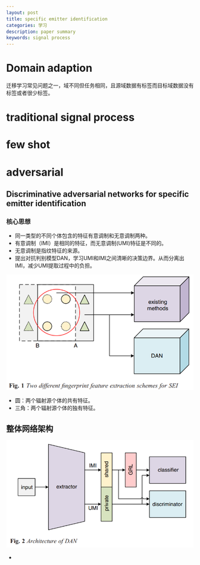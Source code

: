 ```yaml
---
layout: post
title: specific emitter identification
categories: 学习
description: paper summary
keywords: signal process
---
```


<head>
    <script src="https://cdn.mathjax.org/mathjax/latest/MathJax.js?config=TeX-AMS-MML_HTMLorMML" type="text/javascript"></script>
    <script type="text/x-mathjax-config">
        MathJax.Hub.Config({
            tex2jax: {
            skipTags: ['script', 'noscript', 'style', 'textarea', 'pre'],
            inlineMath: [['$','$']]
            }
        });
    </script>
</head>



# Domain adaption

迁移学习常见问题之一，域不同但任务相同，且源域数据有标签而目标域数据没有标签或者很少标签。





# traditional signal process







# few shot 





# adversarial 

## Discriminative adversarial networks for specific emitter identification  

### 核心思想

* 同一类型的不同个体包含的特征有意调制和无意调制两种。
* 有意调制（IMI）是相同的特征，而无意调制(UMI)特征是不同的。
* 无意调制是指纹特征的来源。
* 提出对抗判别模型DAN，学习UMI和IMI之间清晰的决策边界。从而分离出IMI，减少UMI提取过程中的负担。

![image-20210125205437232](../images/blog/image-20210125205437232.png)

* 圆：两个辐射源个体的共有特征。
* 三角：两个辐射源个体的独有特征。

## 整体网络架构

![image-20210125205925767](../images/blog/image-20210125205925767.png)

* 

